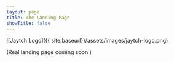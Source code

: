 ```yaml
---
layout: page
title: The Landing Page
showTitle: false
---
```


![Jaytch Logo]({{ site.baseurl}}/assets/images/jaytch-logo.png)

(Real landing page coming soon.)